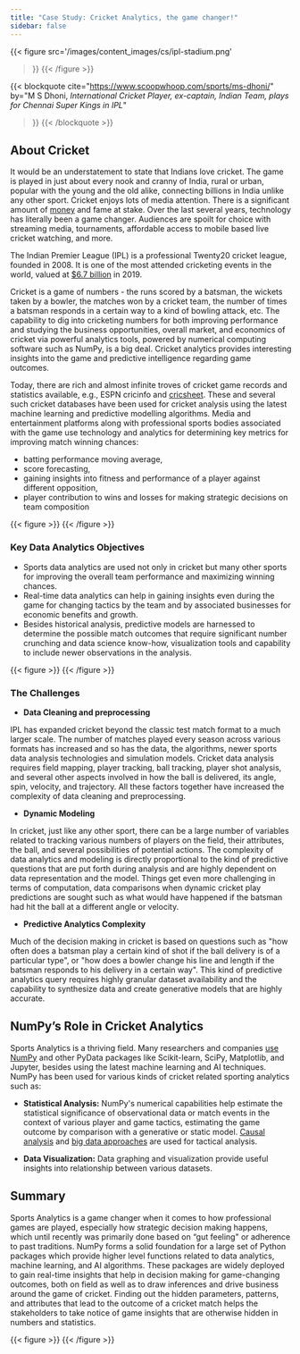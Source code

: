 ```yaml
---
title: "Case Study: Cricket Analytics, the game changer!"
sidebar: false
---
```


{{< figure
 src='/images/content_images/cs/ipl-stadium.png'
 >}}
{{< /figure >}}

{{< blockquote
 cite="https://www.scoopwhoop.com/sports/ms-dhoni/"
 by="M S Dhoni, _International Cricket Player, ex-captain, Indian Team, plays for Chennai Super Kings in IPL_"
>}}
{{< /blockquote >}}

## About Cricket

It would be an understatement to state that Indians love cricket. The game is
played in just about every nook and cranny of India, rural or urban, popular
with the young and the old alike, connecting billions in India unlike any other sport.
Cricket enjoys lots of media attention. There is a significant amount of
[money](https://www.statista.com/topics/4543/indian-premier-league-ipl/) and
fame at stake. Over the last several years, technology has literally been a game
changer. Audiences are spoilt for choice with streaming media, tournaments,
affordable access to mobile based live cricket watching, and more.

The Indian Premier League (IPL) is a professional Twenty20 cricket
league, founded in 2008. It is one of the most attended cricketing events in
the world, valued at [$6.7 billion](https://en.wikipedia.org/wiki/Indian_Premier_League)
in 2019.

Cricket is a game of numbers - the runs scored by a batsman, the wickets taken
by a bowler, the matches won by a cricket team, the number of times a batsman
responds in a certain way to a kind of bowling attack, etc. The capability to
dig into cricketing numbers for both improving performance and studying
the business opportunities, overall market, and economics of cricket via powerful
analytics tools, powered by numerical computing software such as NumPy, is a big
deal. Cricket analytics provides interesting insights into the game and
predictive intelligence regarding game outcomes.

Today, there are rich and almost infinite troves of cricket game records and
statistics available, e.g., ESPN
cricinfo and
[cricsheet](https://cricsheet.org). These and several such cricket databases
have been used for cricket
analysis
using the latest machine learning and predictive modelling algorithms.
Media and entertainment platforms along with professional sports bodies
associated with the game use technology and analytics for determining key
metrics for improving match winning chances:

- batting performance moving average,
- score forecasting,
- gaining insights into fitness and performance of a player against different opposition,
- player contribution to wins and losses for making strategic decisions on team composition

{{< figure >}}
{{< /figure >}}

### Key Data Analytics Objectives

- Sports data analytics are used not only in cricket but many other
 sports for
 improving the overall team performance and maximizing winning chances.
- Real-time data analytics can help in gaining insights even during the game
 for changing tactics by the team and by associated businesses for economic
 benefits and growth.
- Besides historical analysis, predictive models are
 harnessed to determine the possible match outcomes that require significant
 number crunching and data science know-how, visualization tools and capability
 to include newer observations in the analysis.

{{< figure >}}
{{< /figure >}}

### The Challenges

- **Data Cleaning and preprocessing**

 IPL has expanded cricket beyond the classic test match format to a much
 larger scale. The number of matches played every season across various
 formats has increased and so has the data, the algorithms, newer sports data
 analysis technologies and simulation models. Cricket data analysis requires
 field mapping, player tracking, ball tracking, player shot analysis, and
 several other aspects involved in how the ball is delivered, its angle, spin,
 velocity, and trajectory. All these factors together have increased the
 complexity of data cleaning and preprocessing.

- **Dynamic Modeling**

 In cricket, just like any other sport,
 there can be a large number of variables related to tracking various numbers
 of players on the field, their attributes, the ball, and several possibilities
 of potential actions. The complexity of data analytics and modeling is
 directly proportional to the kind of predictive questions that are put forth
 during analysis and are highly dependent on data representation and the
 model. Things get even more challenging in terms of computation, data
 comparisons when dynamic cricket play predictions are sought such as what
 would have happened if the batsman had hit the ball at a different angle or
 velocity.

- **Predictive Analytics Complexity**

 Much of the decision making in cricket is based on questions such as "how
 often does a batsman play a certain kind of shot if the ball delivery is of a
 particular type", or "how does a bowler change his line and length if the
 batsman responds to his delivery in a certain way".
 This kind of predictive analytics query requires highly granular dataset
 availability and the capability to synthesize data and create generative
 models that are highly accurate.

## NumPy’s Role in Cricket Analytics

Sports Analytics is a thriving field. Many researchers and companies
[use NumPy](https://adtmag.com/blogs/dev-watch/2017/07/sports-analytics.aspx)
and other PyData packages like Scikit-learn, SciPy, Matplotlib, and Jupyter,
besides using the latest machine learning and AI techniques.  NumPy has been used
for various kinds of cricket related sporting analytics such as:

- **Statistical Analysis:** NumPy's numerical capabilities help estimate the
 statistical significance of observational data or match events in the context
 of various player and game tactics, estimating the game outcome by comparison
 with a generative or static model.
 [Causal analysis](https://amplitude.com/blog/2017/01/19/causation-correlation)
 and [big data approaches](https://www.ncbi.nlm.nih.gov/pmc/articles/PMC4996805/)
 are used for tactical analysis.

- **Data Visualization:** Data graphing and visualization provide useful insights into relationship between various datasets.

## Summary

Sports Analytics is a game changer when it comes to how professional games are
played, especially how strategic decision making happens, which until recently
was primarily done based on “gut feeling" or adherence to past traditions. NumPy
forms a solid foundation for a large set of Python packages which provide higher
level functions related to data analytics, machine learning, and AI algorithms.
These packages are widely deployed to gain real-time insights that help in
decision making for game-changing outcomes, both on field as well as to draw
inferences and drive business around the game of cricket. Finding out the
hidden parameters, patterns, and attributes that lead to the outcome of a
cricket match helps the stakeholders to take notice of game insights that are
otherwise hidden in numbers and statistics.

{{< figure >}}
{{< /figure >}}
